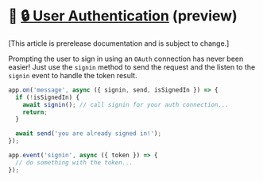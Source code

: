 # 📖 [🔒 User Authentication](https://learn.microsoft.com/en-us/microsoftteams/platform/bots/how-to/authentication/add-authentication) (preview)

[This article is prerelease documentation and is subject to change.]

Prompting the user to sign in using an `OAuth` connection has
never been easier! Just use the `signin` method to send the request
and the listen to the `signin` event to handle the token result.

```typescript
app.on('message', async ({ signin, send, isSignedIn }) => {
  if (!isSignedIn) {
    await signin(); // call signin for your auth connection...
    return;
  }

  await send('you are already signed in!');
});

app.event('signin', async ({ token }) => {
  // do something with the token...
});
```